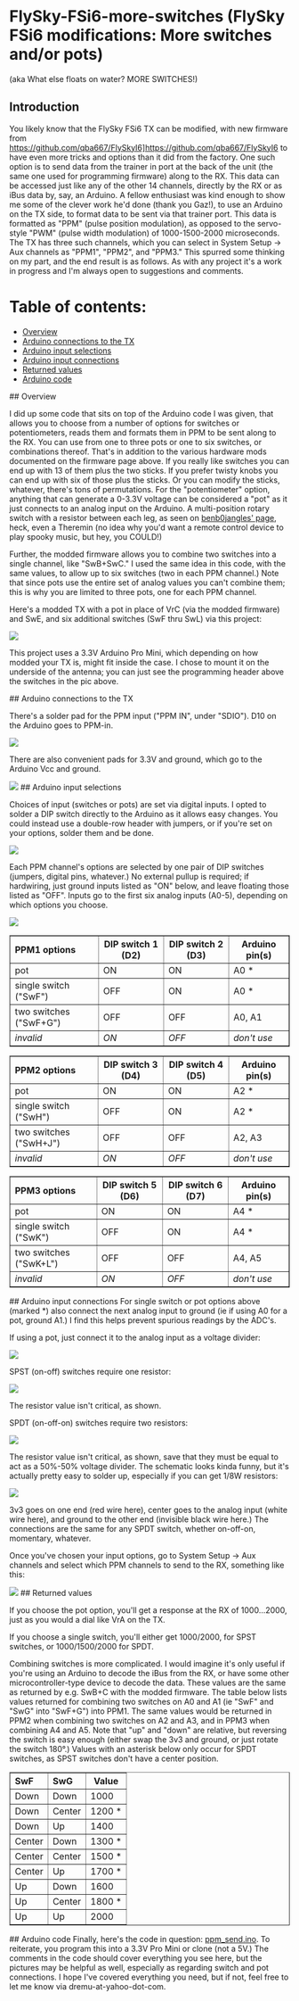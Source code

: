 # FlySky-FSi6-more-switches (FlySky FSi6 modifications: More switches and/or pots)

(aka What else floats on water? MORE SWITCHES!)

## Introduction
You likely know that the FlySky FSi6 TX can be modified, with new firmware from https://github.com/qba667/FlySkyI6]https://github.com/qba667/FlySkyI6 to have even more tricks and options than it did from the factory. One such option is to send data from the trainer in port at the back of the unit (the same one used for programming firmware) along to the RX. This data can be accessed just like any of the other 14 channels, directly by the RX or as iBus data by, say, an Arduino. A fellow enthusiast was kind enough to show me some of the clever work he'd done (thank you Gaz!), to use an Arduino on the TX side, to format data to be sent via that trainer port. This data is formatted as "PPM" (pulse position modulation), as opposed to the servo-style "PWM" (pulse width modulation) of 1000-1500-2000 microseconds. The TX has three such channels, which you can select in System Setup -&gt; Aux channels as "PPM1", "PPM2", and "PPM3." This spurred some thinking on my part, and the end result is as follows. As with any project it's a work in progress and I'm always open to suggestions and comments.

# Table of contents:
- [Overview](#overview)
- [Arduino connections to the TX](#txconnections)
- [Arduino input selections](#inputselections)
- [Arduino input connections](#inputconnections)
- [Returned values](#returnedvalues)
- [Arduino code](#arduinocode)

<a name="overview">  
## Overview

I did up some code that sits on top of the Arduino code I was given, that allows you to choose from a number of options for switches or potentiometers, reads them and formats them in PPM to be sent along to the RX. You can use from one to three pots or one to six switches, or combinations thereof. That's in addition to the various hardware mods documented on the firmware page above. If you really like switches you can end up with 13 of them plus the two sticks. If you prefer twisty knobs you can end up with six of those plus the sticks. Or you can modify the sticks, whatever, there's tons of permutations. For the "potentiometer" option, anything that can generate a 0-3.3V voltage can be considered a "pot" as it just connects to an analog input on the Arduino. A multi-position rotary switch with a resistor between each leg, as seen on <a href="https://github.com/benb0jangles/FlySky-i6-Mod-/tree/master/6-pos-switch-mod">benb0jangles' page</a>, heck, even a Theremin (no idea why you'd want a remote control device to play spooky music, but hey, you COULD!)

Further, the modded firmware allows you to combine two switches into a single channel, like "SwB+SwC." I used the same idea in this code, with the same values, to allow up to six switches (two in each PPM channel.) Note that since pots use the entire set of analog values you can't combine them; this is why you are limited to three pots, one for each PPM channel.

Here's a modded TX with a pot in place of VrC (via the modded firmware) and SwE, and six additional switches (SwF thru SwL) via this project:

<img src="IMG_2732.JPG">

This project uses a 3.3V Arduino Pro Mini, which depending on how modded your TX is, might fit inside the case. I chose to mount it on the underside of the antenna; you can just see the programming header above the switches in the pic above.

<a name="txconnections">
## Arduino connections to the TX

There's a solder pad for the PPM input ("PPM IN", under "SDIO"). D10 on the Arduino goes to PPM-in.

<img src="IMG_1068.jpg">

There are also convenient pads for 3.3V and ground, which go to the Arduino Vcc and ground.

<img src="IMG_1069.jpg">

<a name="inputselections">
## Arduino input selections

Choices of input (switches or pots) are set via digital inputs. I opted to solder a DIP switch directly to the Arduino as it allows easy changes. You could instead use a double-row header with jumpers, or if you're set on your options, solder them and be done.

<img src="IMG_2839.JPG">

Each PPM channel's options are selected by one pair of DIP switches (jumpers, digital pins, whatever.) No external pullup is required; if hardwiring, just ground inputs listed as "ON" below, and leave floating those listed as "OFF". Inputs go to the first six analog inputs (A0-5), depending on which options you choose.

<img src="options dip switch.png">

<table padding=5 border=1>
<tr>
<th align="left">PPM1 options</th>
<th>DIP switch 1 (D2)</th>
<th>DIP switch 2 (D3)</th>
<th>Arduino pin(s)</th>
</tr>
<tr>
<td>pot</td>
<td>ON</td>
<td>ON</td>
<td>A0 *</td>
</tr>
<tr>
<td>single switch ("SwF")</td>
<td>OFF</td>
<td>ON</td>
<td>A0 *</td>
</tr>
<tr>
<td>two switches ("SwF+G")</td>
<td>OFF</td>
<td>OFF</td>
<td>A0, A1</td>
</tr>
<tr>
<td><i>invalid</i></td>
<td><i>ON</i></td>
<td><i>OFF</i></td>
<td><i>don't use</i></td>
</tr>
</table>

<table padding=5 border=1>
<tr>
<th align="left">PPM2 options</th>
<th>DIP switch 3 (D4)</th>
<th>DIP switch 4 (D5)</th>
<th>Arduino pin(s)</th>
</tr>
<tr>
<td>pot</td>
<td>ON</td>
<td>ON</td>
<td>A2 *</td>
</tr>
<tr>
<td>single switch ("SwH")</td>
<td>OFF</td>
<td>ON</td>
<td>A2 *</td>
</tr>
<tr>
<td>two switches ("SwH+J")</td>
<td>OFF</td>
<td>OFF</td>
<td>A2, A3</td>
</tr>
<tr>
<td><i>invalid</i></td>
<td><i>ON</i></td>
<td><i>OFF</i></td>
<td><i>don't use</i></td>
</tr>
</table>

<table padding=5 border=1>
<tr>
<th align="left">PPM3 options</th>
<th>DIP switch 5 (D6)</th>
<th>DIP switch 6 (D7)</th>
<th>Arduino pin(s)</th>
</tr>
<tr>
<td>pot</td>
<td>ON</td>
<td>ON</td>
<td>A4 *</td>
</tr>
<tr>
<td>single switch ("SwK")</td>
<td>OFF</td>
<td>ON</td>
<td>A4 *</td>
</tr>
<tr>
<td>two switches ("SwK+L")</td>
<td>OFF</td>
<td>OFF</td>
<td>A4, A5</td>
</tr>
<tr>
<td><i>invalid</i></td>
<td><i>ON</i></td>
<td><i>OFF</i></td>
<td><i>don't use</i></td>
</tr>
</table>

<a name="inputconnections">
## Arduino input connections
For single switch or pot options above (marked *) also connect the next analog input to ground (ie if using A0 for a pot, ground A1.) I find this helps prevent spurious readings by the ADC's.

If using a pot, just connect it to the analog input as a voltage divider:

<img src="variable input.png">

SPST (on-off) switches require one resistor:

<img src="SPST input switch.png">

The resistor value isn't critical, as shown.

SPDT (on-off-on) switches require two resistors:

<img src="SPDT input switch.png">

The resistor value isn't critical, as shown, save that they must be equal to act as a 50%-50% voltage divider. The schematic looks kinda funny, but it's actually pretty easy to solder up, especially if you can get 1/8W resistors:

<img src="IMG_2837.JPG">

3v3 goes on one end (red wire here), center goes to the analog input (white wire here), and ground to the other end (invisible black wire here.) The connections are the same for any SPDT switch, whether on-off-on, momentary, whatever.

Once you've chosen your input options, go to System Setup -&gt; Aux channels and select which PPM channels to send to the RX, something like this:

<img src="IMG_2842.JPG">

<a name="returnedvalues">
## Returned values

If you choose the pot option, you'll get a response at the RX of 1000...2000, just as you would a dial like VrA on the TX.

If you choose a single switch, you'll either get 1000/2000, for SPST switches, or 1000/1500/2000 for SPDT.

Combining switches is more complicated. I would imagine it's only useful if you're using an Arduino to decode the iBus from the RX, or have some other microcontroller-type device to decode the data. These values are the same as returned by e.g. SwB+C with the modded firmware. The table below lists values returned for combining two switches on A0 and A1 (ie "SwF" and "SwG" into "SwF+G") into PPM1. The same values would be returned in PPM2 when combining two switches on A2 and A3, and in PPM3 when combining A4 and A5. Note that "up" and "down" are relative, but reversing the switch is easy enough (either swap the 3v3 and ground, or just rotate the switch 180&deg;.) Values with an asterisk below only occur for SPDT switches, as SPST switches don't have a center position.

<table padding=5 border=1>
<tr>
<th align="left">SwF</th>
<th align="left">SwG</th>
<th>Value</th>
</tr>
<tr>
<td>Down</td>
<td>Down</td>
<td>1000</td>
</tr>
<tr>
<td>Down</td>
<td>Center</td>
<td>1200 *</td>
</tr>
<tr>
<td>Down</td>
<td>Up</td>
<td>1400</td>
</tr>

<tr>
<td>Center</td>
<td>Down</td>
<td>1300 *</td>
</tr>
<tr>
<td>Center</td>
<td>Center</td>
<td>1500 *</td>
</tr>
<tr>
<td>Center</td>
<td>Up</td>
<td>1700 *</td>
</tr>

<tr>
<td>Up</td>
<td>Down</td>
<td>1600</td>
</tr>
<tr>
<td>Up</td>
<td>Center</td>
<td>1800 *</td>
</tr>
<tr>
<td>Up</td>
<td>Up</td>
<td>2000</td>
</tr>
</table>


<a name="arduinocode">
## Arduino code
Finally, here's the code in question: <a href="ppm_send.ino">ppm_send.ino</a>. To reiterate, you program this into a 3.3V Pro Mini or clone (not a 5V.) The comments in the code should cover everything you see here, but the pictures may be helpful as well, especially as regarding switch and pot connections. I hope I've covered everything you need, but if not, feel free to let me know via dremu-at-yahoo-dot-com.

</body>
</html>
